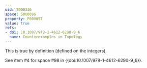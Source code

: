 ```yaml
---
uid: T000336
space: S000096
property: P000057
value: true
refs:
- doi: 10.1007/978-1-4612-6290-9_6
  name: Counterexamples in Topology
---
```


This is true by definition (defined on the integers).

See item #4 for space #98 in {{doi:10.1007/978-1-4612-6290-9_6}}.

